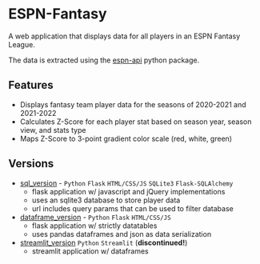 # ESPN-Fantasy

A web application that displays data for all players in an ESPN Fantasy League.

The data is extracted using the [espn-api](https://github.com/cwendt94/espn-api) python package.

## Features
* Displays fantasy team player data for the seasons of 2020-2021 and 2021-2022
* Calculates Z-Score for each player stat based on season year, season view, and stats type
* Maps Z-Score to 3-point gradient color scale (red, white, green)

## Versions
* [sql_version](sql_version) - `Python` `Flask` `HTML/CSS/JS` `SQLite3` `Flask-SQLAlchemy`
  * flask application w/ javascript and jQuery implementations
  * uses an sqlite3 database to store player data
  * url includes query params that can be used to filter database
* [dataframe_version](dataframe_version) - `Python` `Flask` `HTML/CSS/JS`
  * flask application w/ strictly datatables
  * uses pandas dataframes and json as data serialization
* [streamlit_version]() `Python` `Streamlit` (**discontinued!**)
  * streamlit application w/ dataframes
